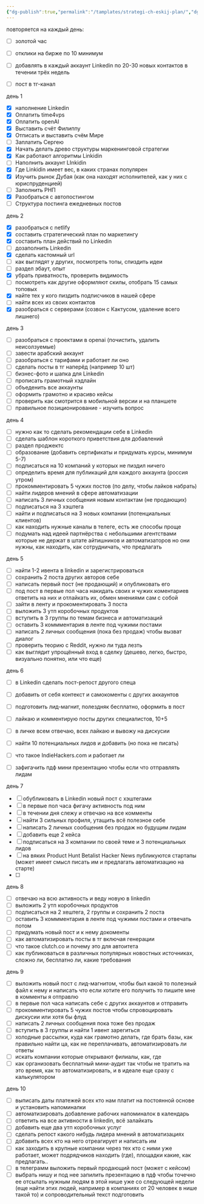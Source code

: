```yaml
---
{"dg-publish":true,"permalink":"/tamplates/strategi-ch-eskij-plan/","dgPassFrontmatter":true,"created":"2025-07-03T15:18:25.077+08:00","updated":"2025-07-03T20:16:31.472+08:00"}
---
```



повторяется на каждый день:

- [ ] золотой час
- [ ] отклики на бирже по 10 минимум
- [ ] добавлять в каждый аккаунт Linkedin по 20-30 новых контактов в течении трёх недель
- [ ] пост в тг-канал


день 1

- [x] наполнение  Linkedin 
- [x] Оплатить time4vps
- [x] Оплатить openAI
- [x] Выставить счёт Филиппу
- [x] Отписать и выставить счём Мире
- [ ] Заплатить Сергею
- [x] Начать делать древо структуры маркенинговой стратегии
- [x] Как работают алгоритмы Linkidin
- [ ] Наполнить аккаунт LInkidin
- [x] Где Linkidin имеет вес, в каких странах популярен
- [x] Изучить рынок Дубая (как она находят исполнителей, как у них с юриспруденцией)
- [ ] Заполнить РНП 
- [x] Разобраться с автопостингом
- [ ] Структура постинга ежедневных постов

день 2

- [x] разобраться с netlify
- [x] составить стратегический план по маркетингу
- [x] составить план действий по Linkedin
- [ ] дозаполнить Linkedin
- [x] сделать кастомный url
- [ ] как выглядят у других, посмотреть топы, спиздить идеи
- [ ] раздел эбаут, опыт
- [x] убрать приватность, проверить видимость
- [ ] посмотреть как другие оформляют скилы, отобрать 15 самых топовых
- [x] найте тех у кого пиздить подписчиков в нашей сфере
- [ ] найти всех из своих контактов
- [x] разобраться с серверами (созвон с Кактусом, удаление всего лишнего)

день 3

- [ ] разобраться с проектами в openai (почистить, удалить неисолзуемые)
- [ ] завести арабский аккаунт
- [ ] разобраться с тарифами и работает ли оно
- [ ] сделать посты в тг наперёд (например 10 шт)
- [ ] бизнес-фото и шапка для Linkedin 
- [ ] прописать грамотный хэдлайн
- [ ] объеденить все аккаунты
- [ ] оформить грамотно и красиво кейсы
- [ ] проверить как смотрится в мобильной версии и на планшете
- [ ] правильное позиционирование - изучить вопрос

день 4

- [ ] нужно как то сделать рекомендации себе в Linkedin
- [ ] сделать шаблон короткого приветствия для добавлений
- [ ] раздел проджектс
- [ ] образование (добавить сертификаты и придумать курсы, минимум 5-7)
- [ ] подписаться на 10 компаний у которых не пиздил ничего
- [ ] определить время для публикаций для каждого аккаунта (россия утром)
- [ ] прокомментировать 5 чужих постов (по делу, чтобы лайков набрать)
- [ ] найти лидеров мнений в сфере автоматизации
- [ ] написать 3 личных сообщения новым контактам (не продающих)
- [ ] подписаться на 3 хэштега
- [ ] найти и подписаться на 3 новых компании (потенциальных клиентов)
- [ ] как находить нужные каналы в телеге, есть же способы проще
- [ ] подумать над идеей партнёрства с небольшими агентствами которые не держат в штате айтишников и автоматизаторов но они нужны, как находить, как сотрудничать, что предлагать

день 5

- [ ] найти 1-2 ивента в linkedin и зарегистрироваться
- [ ] сохранить 2 поста других авторов себе
- [ ] написать первый пост (не продающий) и опубликовать его
- [ ] под пост в первые пол часа накидать своих и чужих коментариев ответить на них и отлайкать их, обмен мнениями сам с собой
- [ ] зайти в ленту и прокоментировать 3 поста
- [ ] выложить 3 утп коробочных продуктов
- [ ] вступить в 3 группы по темам бизнеса и автоматизаций
- [ ] оставить 3 коммментария в ленте под чужими постами
- [ ] написать 2 личных сообщения (пока без продаж) чтобы вызват диалог
- [ ] проверить теорию с Reddit, нужно ли туда лезть
- [ ] как выглядит упрощённый вход в сделку (дешево, легко, быстро, визуально понятно, или что еще)

день 6

- [ ] в Linkedin сделать пост-репост другого спеца 
- [ ] добавить от себя контекст и самокоменты с других аккаунтов
- [ ] подготовить лид-магнит, полездняк бесплатно, оформить в пост
- [ ] лайкаю и комментирую посты других специалистов, 10+5
- [ ] в личке всем отвечаю, всех лайкаю и вывожу на дискусии
- [ ] найти 10 потенциальных лидов и добавить (но пока не писать)
- [ ] что такое IndieHackers.com и работает ли
- [ ] зафигачить пдф мини презентацию чтобы если что отправлять лидам


день 7

- [ ] обубликовать в Linkedin новый пост с хэштегами
- [ ] в первые пол часа фигачу активность под ним
- [ ] в течении дня слежу и отвечаю на все комменты
- [ ] найти 3 сильных профиля, утащить всё полезное себе
- [ ] написать 2 личных сообщения без продаж но будущим лидам
- [ ] добавить еще 2 кейса
- [ ] подписаться на 3 компании по своей теме и 3 потенциальных лидов
- [ ] на вяких Product Hunt  Betalist  Hacker News публикуются стартапы (может имеет смысл писать им и предлагать автоматизацию на старте)
- [ ] 

день 8

- [ ] отвечаю на всю активность и веду новую в linkedin
- [ ] выложить 2 утп коробочных продуктов
- [ ] подписаться на 2 хештега, 2 группы и сохранить 2 поста
- [ ] оставить 3 коммментария в ленте под чужими постами и отвечать потом
- [ ] придумать новый пост и к нему докоменты 
- [ ] как автоматизировать посты в тг включая генерации
- [ ] что такое clutch.co и почему это для автоитета
- [ ] как публиковаться в различных популярных новостных источниках, сложно ли, бесплатно ли, какие требования

день 9

- [ ] выложить новый пост с лид-магнитом, чтобы был какой то полезный файл к нему и написать что если хотите его получить то пишите мне в комменты я отправлю
- [ ] в первые пол часа написать себе с других аккаунтов и отправить
- [ ] прокомментировать 5 чужих постов чтобы спровоцировать дискусии или хотя бы флуд
- [ ] написать 2 личных сообщения пока тоже без продаж
- [ ] вступить в 3 группы и найти 1 ивент зарегиться
- [ ] холодные рассылки, куда как грамотно делать, где брать базы, как правильно найти ца, как не переплачивать, автоматизировать ли ответы
- [ ] искать компании которые открывают филиалы, как, где
- [ ] как организовать бесплатный мини-аудит так чтобы не тратить на это время, как то автоматизировать, и в идеале еще сразу с калькулятором 

день 10

- [ ] выписать даты платежей всех кто нам платит на постоянной основе и установить напоминалки
- [ ] автоматизировать добавление рабочих напоминалок в календарь
- [ ] ответить на все активности в linkedin, всё залайкать
- [ ] добавить еще два утп коробочных услуг
- [ ] сделать репост какого нибудь лидера мнений в автоматизациях
- [ ] добавить всех кто на него отреагирует и написать им
- [ ] как заходить в крупные компании через тех кто с ними уже работает, может подрядчиков находить (где), площадки какие, как предлагать..
- [ ] в телеграмм выложить первый продающий пост (может с кейсом)
- [ ] выбрать нишу и под нее запилить презентацию в пдф чтобы точечно ее отсылать нужным людям в этой нише уже со следующей недели (еще найти этих людей, например в компаниях от 20 человек в нише такой то) и сопроводительный текст подготовить